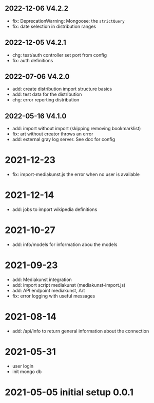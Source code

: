 
## 2022-12-06 V4.2.2
- fix: DeprecationWarning: Mongoose: the `strictQuery`
- fix: date selection in distribution ranges

## 2022-12-05 V4.2.1
- chg: test/auth controller set port from config
- fix: auth definitions

## 2022-07-06 V4.2.0
- add: create distribution import structure basics
- add: test data for the distribution
- chg: error reporting distribution

## 2022-05-16 V4.1.0
- add: import without import (skipping removing bookmarklist)
- fix: art without creator throws an error
- add: external gray log server. See doc for config

# 2021-12-23
- fix: import-mediakunst.js the error when no user is available

# 2021-12-14
- add: jobs to import wikipedia definitions

# 2021-10-27
- add: info/models for information abou the models

# 2021-09-23
- add: Mediakunst integration
- add: import script mediakunst (mediakunst-import.js)
- add: API endpoint mediakunst, Art  
- fix: error logging with useful messages

# 2021-08-14
- add: /api/info to return general information about the connection

# 2021-05-31 
- user login
- init mongo db

# 2021-05-05 initial setup 0.0.1

